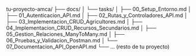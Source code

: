 tu-proyecto-amca/
├── docs/
│   └── tasks/
│       ├── 00_Setup_Entorno.md
│       ├── 01_Autenticacion_API.md
│       ├── 02_Rutas_y_Controladores_API.md
│       ├── 03_Implementacion_CRUD_Agricultores.md
│       ├── 04_Implementacion_CRUD_Recursos_Secundarios.md
│       ├── 05_Gestion_Relaciones_ManyToMany.md
│       ├── 06_Pruebas_y_Validacion_Postman.md
│       └── 07_Documentacion_API_OpenAPI.md
└── ... (resto de tu proyecto)